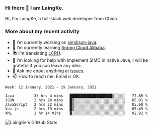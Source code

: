 ### Hi there 👋 I am LaingKe.

Hi, I'm LaingKe, a full-stack web developer from China.

### More about my recent activity

- 🔭 I’m currently working on [simdjson-java](https://github.com/laingke/simdjson-java).
- 🌱 I’m currently learning [Spring Cloud Alibaba](https://github.com/alibaba/spring-cloud-alibaba).
- :books: I’m translating [LCRH](https://github.com/LCTT/LCRH).
- 🤔 I’m looking for help with implement SIMD in native Java, I will be grateful if you can leave any idea.
- 💬 Ask me about anything at [issues](https://github.com/laingke/laingke/issues).
- 📫 How to reach me: Email is OK.

<!--START_SECTION:waka-->
```text
Week: 12 January, 2021 - 19 January, 2021

Java         33 hrs 4 mins   ███████████████████▒░░░░░   77.89 % 
JSON         2 hrs 28 mins   █▒░░░░░░░░░░░░░░░░░░░░░░░   05.81 % 
JavaScript   2 hrs 22 mins   █▒░░░░░░░░░░░░░░░░░░░░░░░   05.60 % 
Vue.js       2 hrs 19 mins   █▒░░░░░░░░░░░░░░░░░░░░░░░   05.49 % 
XML          1 hr 14 mins    ▓░░░░░░░░░░░░░░░░░░░░░░░░   02.92 % 
```
<!--END_SECTION:waka-->

![LaingKe's GitHub Stats](https://github-readme-stats.vercel.app/api?username=laingke&show_icons=true&theme=nightowl&count_private=true)
